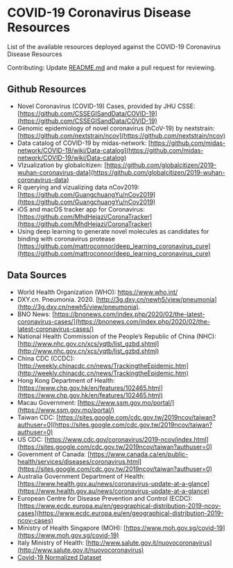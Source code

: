 # COVID-19 Coronavirus Disease Resources

List of the available resources deployed against the COVID-19 Coronavirus Disease Resources

Contributing: Update [README.md](README.md) and make a pull request for reviewing.

## Github Resources

- Novel Coronavirus (COVID-19) Cases, provided by JHU CSSE: [https://github.com/CSSEGISandData/COVID-19](https://github.com/CSSEGISandData/COVID-19)
- Genomic epidemiology of novel coronavirus (hCoV-19) by nextstrain: [https://github.com/nextstrain/ncov](https://github.com/nextstrain/ncov)
- Data catalog of COVID-19 by midas-network: [https://github.com/midas-network/COVID-19/wiki/Data-catalog](https://github.com/midas-network/COVID-19/wiki/Data-catalog)
- VIzualization by globalcitizen: [https://github.com/globalcitizen/2019-wuhan-coronavirus-data](https://github.com/globalcitizen/2019-wuhan-coronavirus-data)
- R querying and vizualizing data nCov2019: [https://github.com/GuangchuangYu/nCov2019](https://github.com/GuangchuangYu/nCov2019)
- iOS and macOS tracker app for Coronavirus: [https://github.com/MhdHejazi/CoronaTracker](https://github.com/MhdHejazi/CoronaTracker)
- Using deep learning to generate novel molecules as candidates for binding with coronavirus protease [https://github.com/mattroconnor/deep_learning_coronavirus_cure](https://github.com/mattroconnor/deep_learning_coronavirus_cure)

## Data Sources

- World Health Organization (WHO): [https://www.who.int/ ](https://www.who.int/)
- DXY.cn. Pneumonia. 2020. [http://3g.dxy.cn/newh5/view/pneumonia](http://3g.dxy.cn/newh5/view/pneumonia).  
- BNO News: [https://bnonews.com/index.php/2020/02/the-latest-coronavirus-cases/](https://bnonews.com/index.php/2020/02/the-latest-coronavirus-cases/)  
- National Health Commission of the People’s Republic of China (NHC): 
 [http://www.nhc.gov.cn/xcs/yqtb/list_gzbd.shtml](http://www.nhc.gov.cn/xcs/yqtb/list_gzbd.shtml)
- China CDC (CCDC): [http://weekly.chinacdc.cn/news/TrackingtheEpidemic.htm](http://weekly.chinacdc.cn/news/TrackingtheEpidemic.htm)
- Hong Kong Department of Health: [https://www.chp.gov.hk/en/features/102465.html](https://www.chp.gov.hk/en/features/102465.html)
- Macau Government: [https://www.ssm.gov.mo/portal/](https://www.ssm.gov.mo/portal/)
- Taiwan CDC: [https://sites.google.com/cdc.gov.tw/2019ncov/taiwan?authuser=0](https://sites.google.com/cdc.gov.tw/2019ncov/taiwan?authuser=0) 
- US CDC: [https://www.cdc.gov/coronavirus/2019-ncov/index.html](https://sites.google.com/cdc.gov.tw/2019ncov/taiwan?authuser=0) 
- Government of Canada: [https://www.canada.ca/en/public-health/services/diseases/coronavirus.html](https://sites.google.com/cdc.gov.tw/2019ncov/taiwan?authuser=0) 
- Australia Government Department of Health: [https://www.health.gov.au/news/coronavirus-update-at-a-glance](https://www.health.gov.au/news/coronavirus-update-at-a-glance) 
- European Centre for Disease Prevention and Control (ECDC): [https://www.ecdc.europa.eu/en/geographical-distribution-2019-ncov-cases](https://www.ecdc.europa.eu/en/geographical-distribution-2019-ncov-cases) 
- Ministry of Health Singapore (MOH): [https://www.moh.gov.sg/covid-19](https://www.moh.gov.sg/covid-19)
- Italy Ministry of Health: [http://www.salute.gov.it/nuovocoronavirus](http://www.salute.gov.it/nuovocoronavirus)
- [Covid-19 Normalized Dataset](https://github.com/fudgeythewhaler/covid19)
